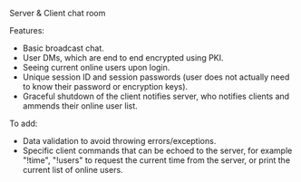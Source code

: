 Server & Client chat room

Features:
- Basic broadcast chat.
- User DMs, which are end to end encrypted using PKI.
- Seeing current online users upon login.
- Unique session ID and session passwords (user does not actually need to know their password or encryption keys).
- Graceful shutdown of the client notifies server, who notifies clients and ammends their online user list.

To add:
- Data validation to avoid throwing errors/exceptions.
- Specific client commands that can be echoed to the server, for example "!time", "!users" to request the current time from the server, or print the current list of online users.

